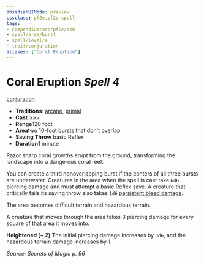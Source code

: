 ```yaml
---
obsidianUIMode: preview
cssclass: pf2e,pf2e-spell
tags:
- compendium/src/pf2e/som
- spell/area/burst
- spell/level/4
- trait/conjuration
aliases: ["Coral Eruption"]
---
```

# Coral Eruption *Spell 4*   
[conjuration](../../rules/traits/conjuration.md)  

- **Traditions**: [arcane](../../rules/traits/arcane.md), [primal](../../rules/traits/primal.md)
- **Cast** [>>>](../../rules/core-rulebook/chapter-9-playing-the-game.md#Actions "Three-Action") 
- **Range**120 foot
- **Area**two 10-foot bursts that don't overlap
- **Saving Throw**  basic Reflex
- **Duration**1 minute

Razor sharp coral growths erupt from the ground, transforming the landscape into a dangerous coral reef.

You can create a third nonoverlapping burst if the centers of all three bursts are underwater. Creatures in the area when the spell is cast take `6d6` piercing damage and must attempt a basic Reflex save. A creature that critically fails its saving throw also takes `1d6` [persistent bleed damage](../../rules/conditions.md#Persistent%20Damage).

The area becomes difficult terrain and hazardous terrain.

A creature that moves through the area takes 3 piercing damage for every square of that area it moves into.

**Heightened (+ 2)** The initial piercing damage increases by `3d6`, and the hazardous terrain damage increases by 1.

*Source: Secrets of Magic p. 96*
